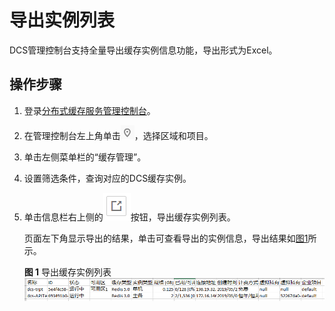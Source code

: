 # 导出实例列表<a name="ZH-CN_TOPIC_0148195274"></a>

DCS管理控制台支持全量导出缓存实例信息功能，导出形式为Excel。

## 操作步骤<a name="section1871533122711"></a>

1.  登录[分布式缓存服务管理控制台](https://console.huaweicloud.com/dcs)。
2.  在管理控制台左上角单击![](figures/icon-region.png)，选择区域和项目。
3.  单击左侧菜单栏的“缓存管理”。
4.  设置筛选条件，查询对应的DCS缓存实例。
5.  单击信息栏右上侧的![](figures/icon-export.png)按钮，导出缓存实例列表。

    页面左下角显示导出的结果，单击可查看导出的实例信息，导出结果如[图1](#fig9494143610442)所示。

    **图 1**  导出缓存实例列表<a name="fig9494143610442"></a>  
    ![](figures/导出缓存实例列表.png "导出缓存实例列表")


